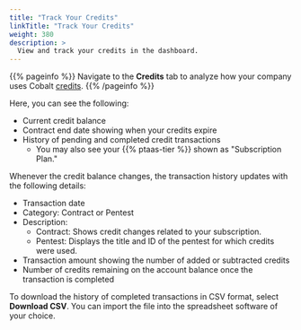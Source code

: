 ```yaml
---
title: "Track Your Credits"
linkTitle: "Track Your Credits"
weight: 380
description: >
  View and track your credits in the dashboard.
---
```


{{% pageinfo %}}
Navigate to the **Credits** tab to analyze how your company uses Cobalt [credits](https://www.cobalt.io/pentest-pricing#cobaltcredits).
{{% /pageinfo %}}

Here, you can see the following:

- Current credit balance
- Contract end date showing when your credits expire
- History of pending and completed credit transactions
  - You may also see your {{% ptaas-tier %}} shown as "Subscription Plan."

Whenever the credit balance changes, the transaction history updates with the following details:

- Transaction date
- Category: Contract or Pentest
- Description:
  - Contract: Shows credit changes related to your subscription.
  - Pentest: Displays the title and ID of the pentest for which credits were used.
- Transaction amount showing the number of added or subtracted credits
- Number of credits remaining on the account balance once the transaction is completed

To download the history of completed transactions in CSV format, select **Download CSV**. You can import the file into the spreadsheet software of your choice.
